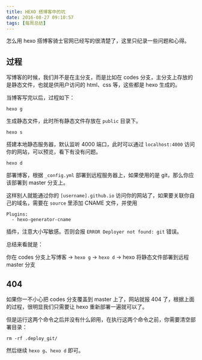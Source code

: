 ```yaml
---
title: HEXO 搭博客中的坑
date: 2016-08-27 09:10:57
tags: [每周总结]
---
```


怎么用 hexo 搭博客骑士官网已经写的很清楚了，这里只纪录一些问题和心得。

<!-- more -->

## 过程

写博客的时候，我们并不是在主分支，而是比如在 codes 分支，主分支上存放的是静态文件，也就是供用户访问的 html、css 等，这些都是 hexo 生成的。

当博客写完以后，过程如下：

```
hexo g
```

生成静态文件，此时所有静态文件存放在 `public` 目录下。

```
hexo s
```

搭建本地静态服务器，默认监听 4000 端口，此时可以通过 `localhost:4000` 访问你的网站，可以预览，看下有没有问题。

```
hexo d
```

部署博客，根据 `_config.yml` 部署到远程服务器上，如果使用的是 git，那么你应该部署到 master 分支上。

这样别人就能通过你的 `[username].github.io` 访问你的网站了，如果要关联你自己的域名，需要在 `source` 里添加 CNAME 文件，并使用

```
Plugins:
  - hexo-generator-cname
```

插件，注意大小写敏感。否则会报 `ERROR Deployer not found: git` 错误。

总结来看就是：

你在 codes 分支上写博客 -> `hexo g` -> `hexo d` -> hexo 将静态文件部署到远程 master 分支

## 404

如果你一不小心把 codes 分支覆盖到 master 上了，网站就报 404 了，根据上面的过程，很明显我们只需要让 hexo 重新部署一遍就可以了。

但是运行这两个命令之后并没有什么卵用，在执行这两个命令之前，你需要清空部署目录：

```
rm -rf .deploy_git/
```

然后继续 `hexo g`、`hexo d` 即可。